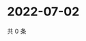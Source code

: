 # 2022-07-02

共 0 条

<!-- BEGIN WEIBO -->
<!-- 最后更新时间 Sat Jul 02 2022 12:24:00 GMT+0800 (China Standard Time) -->

<!-- END WEIBO -->
